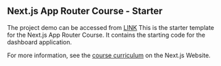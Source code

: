 ## Next.js App Router Course - Starter

The project demo can be accessed from [LINK](https://react-dashboard-gilt-one.vercel.app/)
This is the starter template for the Next.js App Router Course. It contains the starting code for the dashboard application.

For more information, see the [course curriculum](https://nextjs.org/learn) on the Next.js Website.
